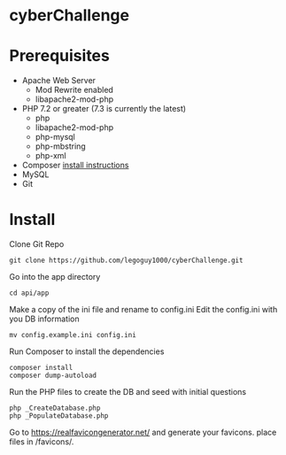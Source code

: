 # cyberChallenge


# Prerequisites
* Apache Web Server
  * Mod Rewrite enabled
  * libapache2-mod-php
* PHP 7.2 or greater (7.3 is currently the latest)
  * php
  * libapache2-mod-php
  * php-mysql
  * php-mbstring
  * php-xml
* Composer [install instructions](https://getcomposer.org/doc/faqs/how-to-install-composer-programmatically.md)
* MySQL
* Git

# Install

Clone Git Repo
```
git clone https://github.com/legoguy1000/cyberChallenge.git
```

Go into the app directory
```
cd api/app
```
Make a copy of the ini file and rename to config.ini
Edit the config.ini with you DB information
```
mv config.example.ini config.ini
```
Run Composer to install the dependencies
```
composer install
composer dump-autoload
```
Run the PHP files to create the DB and seed with initial questions
```
php _CreateDatabase.php
php _PopulateDatabase.php
```
Go to https://realfavicongenerator.net/ and generate your favicons.  place files in /favicons/.
